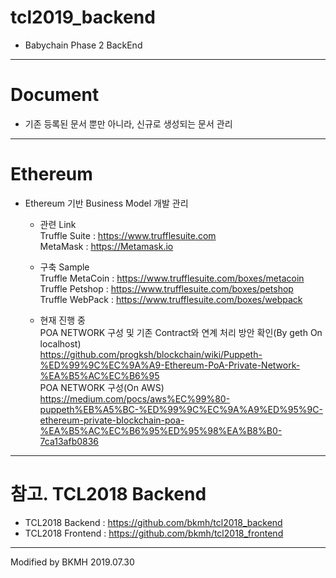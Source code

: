 # tcl2019_backend
* Babychain Phase 2 BackEnd
***

# Document
* 기존 등록된 문서 뿐만 아니라, 신규로 생성되는 문서 관리

***
# Ethereum
* Ethereum 기반 Business Model 개발 관리
  - 관련 Link<br>
    Truffle Suite : https://www.trufflesuite.com<br>
    MetaMask : https://Metamask.io<br>
  
  - 구축 Sample<br>
    Truffle MetaCoin : https://www.trufflesuite.com/boxes/metacoin<br>
    Truffle Petshop  : https://www.trufflesuite.com/boxes/petshop<br>
    Truffle WebPack  : https://www.trufflesuite.com/boxes/webpack<br>
  - 현재 진행 중<br>
    POA NETWORK 구성 및 기존 Contract와 연계 처리 방안 확인(By geth On localhost)<br>
    https://github.com/progksh/blockchain/wiki/Puppeth-%ED%99%9C%EC%9A%A9-Ethereum-PoA-Private-Network-%EA%B5%AC%EC%B6%95<br>
    POA NETWORK 구성(On AWS)<br>
    https://medium.com/pocs/aws%EC%99%80-puppeth%EB%A5%BC-%ED%99%9C%EC%9A%A9%ED%95%9C-ethereum-private-blockchain-poa-%EA%B5%AC%EC%B6%95%ED%95%98%EA%B8%B0-7ca13afb0836
    
    
***

# 참고. TCL2018 Backend
* TCL2018 Backend : https://github.com/bkmh/tcl2018_backend
* TCL2018 Frontend : https://github.com/bkmh/tcl2018_frontend

***
Modified by BKMH 2019.07.30
